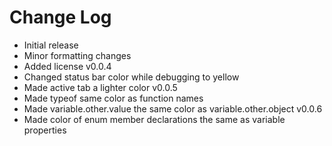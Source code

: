 # Change Log

- Initial release
- Minor formatting changes
- Added license
v0.0.4
- Changed status bar color while debugging to yellow
- Made active tab a lighter color
v0.0.5
- Made typeof same color as function names
- Made variable.other.value the same color as variable.other.object
v0.0.6
- Made color of enum member declarations the same as variable properties